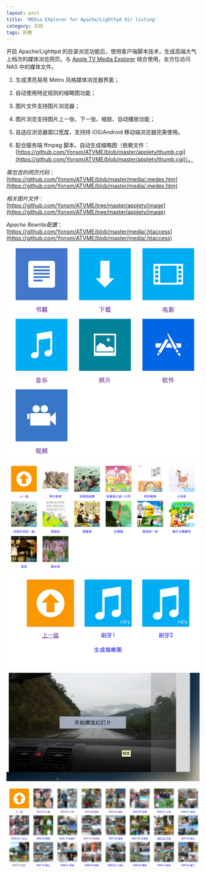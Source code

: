 ```yaml
---
layout: post
title: 'MEDia EXplorer for Apache/Lighttpd dir listing'
category: 文档
tags: 折腾
---
```


开启 Apache/Lighttpd 的目录浏览功能后，使用客户端脚本技术，生成高端大气上档次的媒体浏览网页。与 [Apple TV Media Explorer](https://github.com/Yonsm/ATVME) 结合使用，全方位访问 NAS 中的媒体文件。

1. 生成漂亮易用 Metro 风格媒体浏览器界面；

2. 自动使用特定规则的缩略图功能；

3. 图片文件支持图片浏览器；

4. 图片浏览支持图片上一张、下一张、缩放、自动播放功能；

5. 自适应浏览器窗口宽度，支持持 iOS/Android 移动端浏览器完美使用。

6. 配合服务端 ffmpeg 脚本，自动生成缩略图（依赖文件：[https://github.com/Yonsm/ATVME/blob/master/appletv/thumb.cgi](https://github.com/Yonsm/ATVME/blob/master/appletv/thumb.cgi)）。


*需包含的网页代码*：[https://github.com/Yonsm/ATVME/blob/master/media/.medex.htm](https://github.com/Yonsm/ATVME/blob/master/media/.medex.htm)

*相关图片文件*：[https://github.com/Yonsm/ATVME/tree/master/appletv/image](https://github.com/Yonsm/ATVME/tree/master/appletv/image)

*Apache Rewrite配置*：[https://github.com/Yonsm/ATVME/blob/master/media/.htaccess](https://github.com/Yonsm/ATVME/blob/master/media/.htaccess)


![屏幕截图1](/assets/medex1.jpg)

![屏幕截图2](/assets/medex2.jpg)

![屏幕截图3](/assets/medex3.jpg)

![屏幕截图4](/assets/medex4.jpg)

![屏幕截图5](/assets/medex5.jpg)
